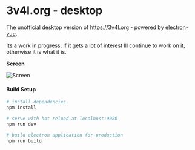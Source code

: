 # 3v4l.org - desktop

The unofficial desktop version of https://3v4l.org - powered by [electron-vue](https://github.com/SimulatedGREG/electron-vue).

Its a work in progress, if it gets a lot of interest Ill continue to work on it, otherwise it is what it is.

**Screen**

![Screen](https://i.imgur.com/EMgQaXi.gif)


#### Build Setup

``` bash
# install dependencies
npm install

# serve with hot reload at localhost:9080
npm run dev

# build electron application for production
npm run build

```
